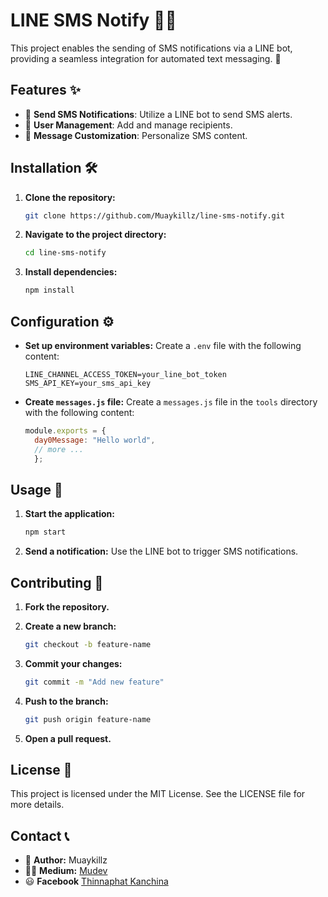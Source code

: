 # LINE SMS Notify 📱💬

This project enables the sending of SMS notifications via a LINE bot, providing a seamless integration for automated text messaging. 📩

## Features ✨

- 📨 **Send SMS Notifications**: Utilize a LINE bot to send SMS alerts.
- 👥 **User Management**: Add and manage recipients.
- 🎨 **Message Customization**: Personalize SMS content.

## Installation 🛠️

1. **Clone the repository:**
   ```sh
   git clone https://github.com/Muaykillz/line-sms-notify.git
   ```

2. **Navigate to the project directory:**
   ```sh
   cd line-sms-notify
   ```

3. **Install dependencies:**
   ```sh
   npm install
   ```

## Configuration ⚙️

- **Set up environment variables:** Create a `.env` file with the following content:
  ```
  LINE_CHANNEL_ACCESS_TOKEN=your_line_bot_token
  SMS_API_KEY=your_sms_api_key
  ```

- **Create `messages.js` file:** Create a `messages.js` file in the `tools` directory with the following content:
  ```javascript
  module.exports = {
    day0Message: "Hello world",
    // more ...
    };
  ```

## Usage 🚀

1. **Start the application:**
   ```sh
   npm start
   ```

2. **Send a notification:** Use the LINE bot to trigger SMS notifications.

## Contributing 🤝

1. **Fork the repository.**
2. **Create a new branch:**
   ```sh
   git checkout -b feature-name
   ```

3. **Commit your changes:**
   ```sh
   git commit -m "Add new feature"
   ```

4. **Push to the branch:**
   ```sh
   git push origin feature-name
   ```

5. **Open a pull request.**

## License 📄

This project is licensed under the MIT License. See the LICENSE file for more details.

## Contact 📞

- 👤 **Author:** Muaykillz
- ✍🏻 **Medium:** [Mudev](https://medium.com/@mzgamer3360)
- 😃 **Facebook** [Thinnaphat Kanchina](https://www.facebook.com/profile.php?id=100004185094386)
